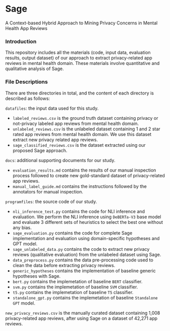 # Sage
A Context-based Hybrid Approach to Mining Privacy Concerns in Mental Health App Reviews

### Introduction

This repository includes all the materials (code, input data, evaluation results, output dataset) of our approach to extract privacy-related app reviews in mental health domain. These materials involve quantitative and qualitative analysis of Sage.

### File Descriptions

There are three directories in total, and the content of each directory is described as follows:

`datafiles`: the input data used for this study.

- `labeled_reviews.csv` is the ground truth dataset containing privacy or not-privacy labeled app reviews from mental health domain.
- `unlabeled_reviews.csv` is the unlabeled dataset containing 1 and 2 star rated app reviews from mental health domain. We use this dataset extract new privacy related app reviews.
- `sage_classified_reviews.csv` is the dataset extracted using our proposed Sage approach.

`docs`: additional supporting documents for our study.

- `evaluation_results.md` contains the results of our manual inspection process followed to create new gold-standard dataset of privacy-related app reviews.
- `manual_label_guide.md` contains the instructions followed by the annotators for manual inspection.

`programfiles`: the source code of our study.

- `nli_inference_test.py` contains the code for NLI inference and evaluation. We perform the NLI inference using `DeBERTa-V3` base model and evaluate 3 different sets of heuristics to select the best one without any bias.
- `sage_evaluation.py` contains the code for complete Sage implementation and evaluation using domain-specific hypotheses and GPT model.
- `sage_unlabeled_data.py` contains the code to extract new privacy reviews (qualitative evaluation) from the unlabeled dataset using Sage.
- `data_preprocess.py` contains the data pre-processing code used to clean the data before extracting privacy reviews.
- `generic_hypotheses` contains the implementation of baseline generic hypotheses with Sage. 
- `bert.py` contains the implemetation of baseline `BERT` classifier.
- `svm.py` contains the implemetation of baseline `SVM` classifier.
- `t5.py` contains the implemetation of baseline `T5` classifier.
- `standalone_gpt.py` contains the implemetation of baseline `Standalone GPT` model.

`new_privacy_reviews.csv` is the manually curated dataset containing 1,008 privacy-related app reviews, after using Sage on a dataset of 42,271 app reviews.
